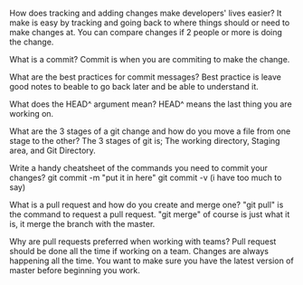 How does tracking and adding changes make developers' lives easier? It make is easy by tracking and going back to where things should or need to make changes at. You can compare changes if 2 people or more is doing the change.

What is a commit? Commit is when you are commiting to make the change.

What are the best practices for commit messages? Best practice is leave good notes to beable to go back later and be able to understand it.

What does the HEAD^ argument mean? HEAD^ means the last thing you are working on.

What are the 3 stages of a git change and how do you move a file from one stage to the other? The 3 stages of git is; The working directory, Staging area, and Git Directory.

Write a handy cheatsheet of the commands you need to commit your changes? git commit -m "put it in here" git commit -v (i have too much to say)

What is a pull request and how do you create and merge one? "git pull" is the command to request a pull request. "git merge" of course is just what it is, it merge the branch with the master.

Why are pull requests preferred when working with teams? Pull request should be done all the time if working on a team. Changes are always happening all the time. You want to make sure you have the latest version of master before beginning you work.